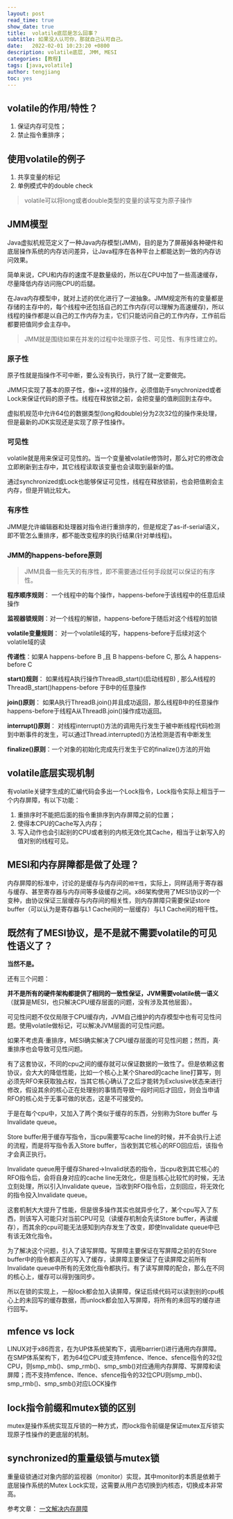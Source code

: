 ```yaml
---
layout: post
read_time: true
show_date: true
title:  volatile底层是怎么回事？
subtitle: 如果没人认可你，那就自己认可自己。
date:   2022-02-01 10:23:20 +0800
description: volatile底层, JMM, MESI
categories: [教程]
tags: [java,volatile]
author: tengjiang
toc: yes
---
```


## volatile的作用/特性？

1. 保证内存可见性；
2. 禁止指令重排序；

## 使用volatile的例子

1. 共享变量的标记
2. 单例模式中的double check

> volatile可以将long或者double类型的变量的读写变为原子操作

## JMM模型

Java虚拟机规范定义了一种Java内存模型(JMM)，目的是为了屏蔽掉各种硬件和底层操作系统的内存访问差异，让Java程序在各种平台上都能达到一致的内存访问效果。

简单来说，CPU和内存的速度不是数量级的，所以在CPU中加了一些高速缓存，尽量降低内存访问拖CPU的后腿。

在Java内存模型中，就对上述的优化进行了一波抽象。JMM规定所有的变量都是存储的主存中的，每个线程中还包括自己的工作内存(可以理解为高速缓存)，所以线程的操作都是以自己的工作内存为主，它们只能访问自己的工作内存，工作前后都要把值同步会主存中。

>JMM就是围绕如果在并发的过程中处理原子性、可见性、有序性建立的。

### 原子性

原子性就是指操作不可中断，要么没有执行，执行了就一定要做完。

JMM只实现了基本的原子性，像i++这样的操作，必须借助于snychronized或者Lock来保证代码的原子性。线程在释放锁之前，会把变量的值刷回到主存中。

虚拟机规范中允许64位的数据类型(long和double)分为2次32位的操作来处理，但是最新的JDK实现还是实现了原子性操作。

### 可见性

volatile就是用来保证可见性的。当一个变量被volatile修饰时，那么对它的修改会立即刷新到主存中，其它线程读取该变量也会读取到最新的值。

通过synchronized或Lock也能够保证可见性，线程在释放锁前，也会把值刷会主内存，但是开销比较大。

### 有序性

JMM是允许编辑器和处理器对指令进行重排序的，但是规定了as-if-serial语义，即不管怎么重排序，都不能改变程序的执行结果(针对单线程)。

### JMM的happens-before原则

> JMM具备一些先天的有序性，即不需要通过任何手段就可以保证的有序性。

**程序顺序规则**： 一个线程中的每个操作，happens-before于该线程中的任意后续操作

**监视器锁规则**：对一个线程的解锁，happens-before于随后对这个线程的加锁

**volatile变量规则**： 对一个volatile域的写，happens-before于后续对这个volatile域的读

**传递性**：如果A happens-before B ,且 B happens-before C, 那么 A happens-before C

**start()规则**： 如果线程A执行操作ThreadB_start()(启动线程B) , 那么A线程的ThreadB_start()happens-before 于B中的任意操作

**join()原则**： 如果A执行ThreadB.join()并且成功返回，那么线程B中的任意操作happens-before于线程A从ThreadB.join()操作成功返回。

**interrupt()原则**： 对线程interrupt()方法的调用先行发生于被中断线程代码检测到中断事件的发生，可以通过Thread.interrupted()方法检测是否有中断发生

**finalize()原则**：一个对象的初始化完成先行发生于它的finalize()方法的开始

## volatile底层实现机制

有volatile关键字生成的汇编代码会多出一个Lock指令，Lock指令实际上相当于一个内存屏障，有以下功能：

1. 重排序时不能把后面的指令重排序到内存屏障之前的位置；
2. 使得本CPU的Cache写入内存；
3. 写入动作也会引起别的CPU或者别的内核无效化其Cache，相当于让新写入的值对别的线程可见。


## MESI和内存屏障都是做了处理？

内存屏障的标准中，讨论的是缓存与内存间的`相干性`，实际上，同样适用于寄存器与缓存、甚至寄存器与内存间等多级缓存之间。x86架构使用了MESI协议的一个变种，由协议保证三层缓存与内存间的相关性，则内存屏障只需要保证store buffer（可以认为是寄存器与L1 Cache间的一层缓存）与L1 Cache间的相干性。

## 既然有了MESI协议，是不是就不需要volatile的可见性语义了？
**当然不是。**

还有三个问题：

**并不是所有的硬件架构都提供了相同的一致性保证，JVM需要volatile统一语义**（就算是MESI，也只解决CPU缓存层面的问题，没有涉及其他层面）。

可见性问题不仅仅局限于CPU缓存内，JVM自己维护的内存模型中也有可见性问题。使用volatile做标记，可以解决JVM层面的可见性问题。

如果不考虑真·重排序，MESI确实解决了CPU缓存层面的可见性问题；然而，真·重排序也会导致可见性问题。

有了这套协议，不同的cpu之间的缓存就可以保证数据的一致性了。但是依赖这套协议，会大大的降低性能，比如一个核心上某个Shared的cache line打算写，则必须先RFO来获取独占权，当其它核心确认了之后才能转为Exclusive状态来进行修改，假设其余的核心正在处理别的事情而导致一段时间后才回应，则会当申请RFO的核心处于无事可做的状态，这是不可接受的。

于是在每个cpu中，又加入了两个类似于缓存的东西，分别称为Store buffer 与 Invalidate queue。

Store buffer用于缓存写指令，当cpu需要写cache line的时候，并不会执行上述的流程，而是将写指令丢入Store buffer，当收到其它核心的RFO回应后，该指令才会真正执行。

Invalidate queue用于缓存Shared->Invalid状态的指令，当cpu收到其它核心的RFO指令后，会将自身对应的cache line无效化，但是当核心比较忙的时候，无法立刻处理，所以引入Invalidate queue，当收到RFO指令后，立刻回应，将无效化的指令投入Invalidate queue。

这套机制大大提升了性能，但是很多操作其实也就异步化了，某个cpu写入了东西，则该写入可能只对当前CPU可见（读缓存机制会先读Store buffer，再读缓存），而其余的cpu可能无法感知到内存发生了改变，即使Invalidate queue中已有该无效化指令。

为了解决这个问题，引入了读写屏障。写屏障主要保证在写屏障之前的在Store buffer中的指令都真正的写入了缓存，读屏障主要保证了在读屏障之前所有Invalidate queue中所有的无效化指令都执行。有了读写屏障的配合，那么在不同的核心上，缓存可以得到强同步。

所以在锁的实现上，一般lock都会加入读屏障，保证后续代码可以读到别的cpu核心上的未回写的缓存数据，而unlock都会加入写屏障，将所有的未回写的缓存进行回写。

## mfence vs lock

LINUX对于x86而言，在为UP体系统架构下，调用barrier()进行通用内存屏障。在SMP体系架构下，若为64位CPU或支持mfence、lfence、sfence指令的32位CPU，则smp_mb()、smp_rmb()、smp_smb()对应通用内存屏障、写屏障和读屏障；而不支持mfence、lfence、sfence指令的32位CPU则smp_mb()、smp_rmb()、smp_smb()对应LOCK操作

## lock指令前缀和mutex锁的区别

mutex是操作系统实现互斥锁的一种方式，而lock指令前缀是保证mutex互斥锁实现原子性操作的更底层的机制。

## synchronized的重量级锁与mutex锁

重量级锁通过对象内部的监视器（monitor）实现，其中monitor的本质是依赖于底层操作系统的Mutex Lock实现，这需要从用户态切换到内核态，切换成本非常高。

参考文章： [一文解决内存屏障](https://monkeysayhi.github.io/2017/12/28/%E4%B8%80%E6%96%87%E8%A7%A3%E5%86%B3%E5%86%85%E5%AD%98%E5%B1%8F%E9%9A%9C/)